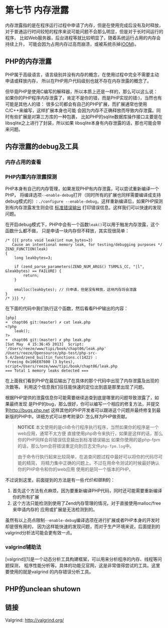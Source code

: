 # 第七节 内存泄露

内存泄露指的是在程序运行过程中申请了内存，但是在使用完成后没有及时释放，
对于普通运行时间较短的程序来说可能问题不会那么明显，但是对于长时间运行的程序，
比如Web服务器，后台进程等就比较明显了，随着系统运行占用的内存会持续上升，
可能会因为占用内存过高而崩溃，或被系统杀掉([OOM](http://en.wikipedia.org/wiki/Out_of_memory))。

## PHP的内存泄露

PHP属于高级语言，语言级别并没有内存的概念，在使用过程中完全不需要主动申请或释放内存，
所以在PHP用户代码级别也就不存在内存泄露的概念了。

但毕竟PHP是使用C编写的解释器，所以本质上还是一样的，那么可以这么说：
如果你的PHP程序内存泄露了，肯定不是你的错，而是PHP实现的错:)，当然也有可能是其他人的错：
很多公司都会有自己的PHP扩展，而扩展通常也使用C/C++来编写，这样扩展本身也可能
会因为内存不正确释放而导致内存泄露。同时有些扩展是对第三方库的一种包裹，
比如PHP的sqlite数据库操作接口主要是在libsqlite之上进行了封装，所以如果
libsqlite本身有内存泄露的话，那也可能会带来问题。

## 内存泄露的debug及工具

### 内存占用的查看

### PHP内置内存泄露探测

PHP本身有自己的内存管理，如果发现PHP有内存泄露，可以尝试重新编译一个PHP，
将编译选项`--enable-debug`打开（同时所有的扩展也同样需要编译成支持debug模式的）:
`./configure --enable-debug`，这样重新编译后，如果PHP探测到有内存泄露发生则会往
[标准错误输出](http://zh.wikipedia.org/wiki/Stderr#.E6.A8.99.E6.BA.96.E9.8C.AF.E8.AA.A4.E8.BC.B8.E5.87.BA_.28stderr.29)
打印错误信息。这样我们可以快速的发现问题。

在开启debug模式下，PHP中会有一个函数`leak()`可以用于触发内存泄露，这个函数什么都不做，
只是申请一块内存但不释放，其实现很简单：

	/* {{{ proto void leak(int num_bytes=3)
	   Cause an intentional memory leak, for testing/debugging purposes */
	ZEND_FUNCTION(leak)
	{
		long leakbytes=3;

		if (zend_parse_parameters(ZEND_NUM_ARGS() TSRMLS_CC, "|l", &leakbytes) == FAILURE) {
			return;
		}

		emalloc(leakbytes); // 只申请，但是没有释放，这块内存将会泄露
	}
	/* }}} */


在下面的代码中我们执行这个函数，然后看看PHP输出的内容：

	[php]
	➜  chapt06 git:(master) ✗ cat leak.php 
	<?php
		leak();
	?>
    ➜  chapt06 git:(master) ✗ php leak.php 
	[Sat May  4 15:36:45 2013]  Script:  '/Users/reeze/www/tipi/book/chapt06/leak.php'
	/Users/reeze/Opensource/php-test/php-src-5.4/Zend/zend_builtin_functions.c(1422) : 
	 Freeing 0x106E07600 (3 bytes), script=/Users/reeze/www/tipi/book/chapt06/leak.php
	=== Total 1 memory leaks detected ===

在上面我们看到PHP在最后输出了在具体的那个代码中出现了内存泄露及出现的次数等。
利用这个信息我们往往能快速的定位出到底是那里出现了问题。

根据PHP提供的泄露信息你可能需要继续追查到底是哪里的问题导致泄露了，如果最终发现
是PHP的bug，那么很好，你可以编写一个相应的修复方法，并提交到<http://bugs.php.net>
这样其他的PHP开发者可以跟进这个问题并最终修复到最新版的PHP中。详细方式可以参考附录D:
怎么样为PHP做贡献。

>**NOTICE**
>本文使用的是cli命令行程序执行程序，当然如果你的程序是一个web应用，通常不太方便
>直接使用php命令来执行，如果是这样的话，那么你的PHP同样会将错误信息输出到标准错误输出
>如果你使用的是php-fpm的话，那么fpm会将错误重定向到日志文件`php-fpm.log`中。
>
>由于命令行执行起来比较简单，在追查问题过程中最好可以将你的代码尽可能的精简，
>将精力集中正确的问题上。不过在用命令测试的时候最好确认你的PHP命令和你的web应用
>使用的是同一个版本的PHP。

不过说到这里，前面提到的方法是有一些*代价和限制*的：

1. 首先这个方法有点麻烦，因为要重新编译PHP代码，同时还可能需要重新编译你的所有扩展
1. 这个方法只能检测到使用了Zend内存管理的情况，对于直接使用malloc/free来申请内存的
   应用或扩展是无法检测到的。

虽然有以上亮点限制`--enable-debug`编译选项在进行扩展或者PHP本身的开发时却是很有用的，
因为这样能快速的发现问题，而对于生产环境来说，后面提到的valgrind分析法可能会更有效一点。

### valgrind辅助法
[valgrind][1]是一个动态分析工具构建框架，可以用来分析程序的内存、线程等问题探测，
程序性能分析等。具体的功能见官网，这是非常值得尝试的工具。这里要使用的就是valgrind
的内存错误分析工具。

## PHP的unclean shutown


## 链接
Valgrind: <http://valgrind.org/>
